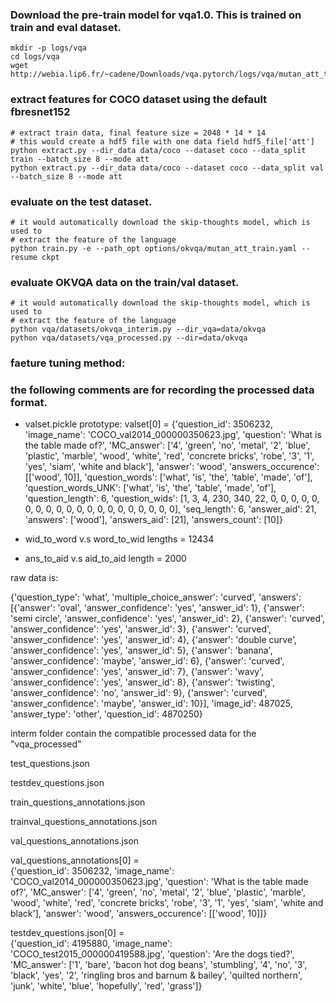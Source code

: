 ### Download the pre-train model for vqa1.0. This is trained on train and eval dataset.
```
mkdir -p logs/vqa
cd logs/vqa
wget
http://webia.lip6.fr/~cadene/Downloads/vqa.pytorch/logs/vqa/mutan_att_trainval.zip
```

### extract features for COCO dataset using the default fbresnet152

```
# extract train data, final feature size = 2048 * 14 * 14
# this would create a hdf5 file with one data field hdf5_file['att']
python extract.py --dir_data data/coco --dataset coco --data_split train --batch_size 8 --mode att
python extract.py --dir_data data/coco --dataset coco --data_split val --batch_size 8 --mode att 

```

### evaluate on the test dataset.
```
# it would automatically download the skip-thoughts model, which is used to
# extract the feature of the language
python train.py -e --path_opt options/okvqa/mutan_att_train.yaml --resume ckpt
```

### evaluate OKVQA data on the train/val dataset.
```
# it would automatically download the skip-thoughts model, which is used to
# extract the feature of the language
python vqa/datasets/okvqa_interim.py --dir_vqa=data/okvqa
python vqa/datasets/vqa_processed.py --dir=data/okvqa
```


### faeture tuning method:





 ### the following comments are for recording the processed data format.
 
 - valset.pickle prototype:
 valset[0] = {'question_id': 3506232, 
 'image_name': 
 'COCO_val2014_000000350623.jpg', 
 'question': 'What is the table made of?', 
 'MC_answer': ['4', 'green', 'no', 'metal', '2', 'blue', 'plastic', 'marble', 'wood', 'white', 'red', 'concrete bricks', 'robe', '3', '1', 'yes', 'siam', 'white and black'], 
 'answer': 'wood', 
 'answers_occurence': [['wood', 10]], 
 'question_words': ['what', 'is', 'the', 'table', 'made', 'of'], 
 'question_words_UNK': ['what', 'is', 'the', 'table', 'made', 'of'], 
 'question_length': 6, 
 'question_wids': [1, 3, 4, 230, 340, 22, 0, 0, 0, 0, 0, 0, 0, 0, 0, 0, 0, 0, 0, 0, 0, 0, 0, 0, 0, 0], 
 'seq_length': 6, 
 'answer_aid': 21, 
 'answers': ['wood'], 
 'answers_aid': [21], 
 'answers_count': [10]}

 - wid_to_word v.s word_to_wid lengths = 12434
 - ans_to_aid  v.s aid_to_aid length = 2000

raw data is:

{'question_type': 'what', 
'multiple_choice_answer': 'curved', 
'answers': [{'answer': 'oval', 'answer_confidence': 'yes', 'answer_id': 1}, {'answer': 'semi circle', 'answer_confidence': 'yes', 'answer_id': 2}, {'answer': 'curved', 'answer_confidence': 'yes', 'answer_id': 3}, {'answer': 'curved', 'answer_confidence': 'yes', 'answer_id': 4}, {'answer': 'double curve', 'answer_confidence': 'yes', 'answer_id': 5}, {'answer': 'banana', 'answer_confidence': 'maybe', 'answer_id': 6}, {'answer': 'curved', 'answer_confidence': 'yes', 'answer_id': 7}, {'answer': 'wavy', 'answer_confidence': 'yes', 'answer_id': 8}, {'answer': 'twisting', 'answer_confidence': 'no', 'answer_id': 9}, {'answer': 'curved', 'answer_confidence': 'maybe', 'answer_id': 10}], 
'image_id': 487025, 
'answer_type': 'other', 
'question_id': 4870250}

 interm folder contain the compatible processed data for the "vqa_processed"
 
 test_questions.json
 
 testdev_questions.json
 
 train_questions_annotations.json
 
 trainval_questions_annotations.json
 
 val_questions_annotations.json
 
 val_questions_annotations[0] = \
 {'question_id': 3506232, 
 'image_name': 'COCO_val2014_000000350623.jpg', 
 'question': 'What is the table made of?', 
 'MC_answer': ['4', 'green', 'no', 'metal', '2', 'blue', 'plastic', 'marble', 'wood', 'white', 'red', 'concrete bricks', 'robe', '3', '1', 'yes', 'siam', 'white and black'], 
 'answer': 'wood', 
 'answers_occurence': [['wood', 10]]}

 testdev_questions.json[0] = \
 {'question_id': 4195880, 
 'image_name': 'COCO_test2015_000000419588.jpg', 
 'question': 'Are the dogs tied?', 
 'MC_answer': ['1', 'bare', 'bacon hot dog beans', 'stumbling', '4', 'no', '3', 'black', 'yes', '2', 'ringling bros and barnum & bailey', 'quilted northern', 'junk', 'white', 'blue', 'hopefully', 'red', 'grass']}



